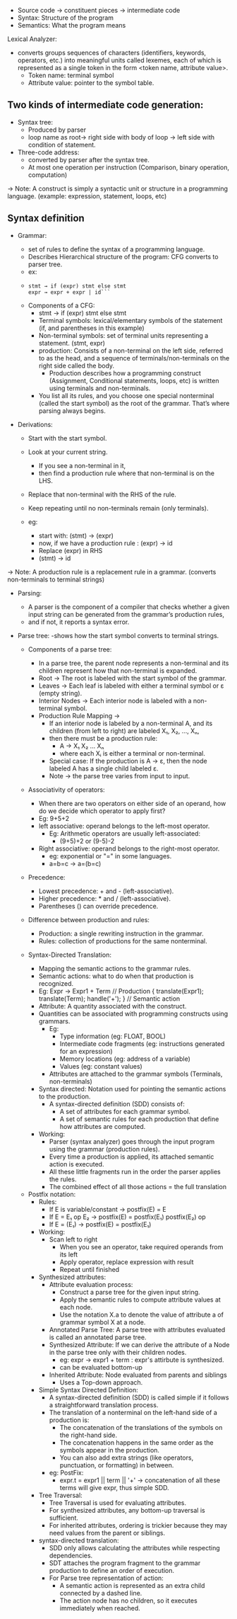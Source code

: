 * Source code -> constituent pieces -> intermediate code
* Syntax: Structure of the program
* Semantics: What the program means

Lexical Analyzer: 
* converts groups sequences of characters (identifiers, keywords, operators, etc.) into meaningful units called lexemes, each of which is represented as a single token in the form <token name, attribute value>.
    - Token name: terminal symbol
    - Attribute value: pointer to the symbol table.  

Two kinds of intermediate code generation:
-
* Syntax tree:
  - Produced by parser
  - loop name as root-> right side with body of loop -> left side with condition of statement.
* Three-code address:
  - converted by parser after the syntax tree. 
  - At most one operation per instruction (Comparison, binary operation, computation)

-> Note: A construct is simply a syntactic unit or structure in a programming language. (example: expression, statement, loops, etc)

Syntax definition
-
* Grammar:
  - set of rules to define the syntax of a programming language.
  - Describes Hierarchical structure of the program: CFG converts to parser tree.
  - ex:
  - ```plaintext
    stmt → if (expr) stmt else stmt
    expr → expr + expr | id```

  * Components of a CFG:
    - stmt -> if (expr) stmt else stmt
    - Terminal symbols: lexical/elementary symbols of the statement (if, and parentheses in this example)
    - Non-terminal symbols: set of terminal units representing a statement. (stmt, expr)
    - production: Consists of a non-terminal on the left side, referred to as the head, and a sequence of terminals/non-terminals on the right side called the body.
      - Production describes how a programming construct (Assignment, Conditional statements, loops, etc) is written using terminals and non-terminals.
    - You list all its rules, and you choose one special nonterminal (called the start symbol) as the root of the grammar. That’s where parsing always begins.

* Derivations:
  - Start with the start symbol.
  - Look at your current string.
    - If you see a non-terminal in it,
    - then find a production rule where that non-terminal is on the LHS.
  - Replace that non-terminal with the RHS of the rule.
  - Keep repeating until no non-terminals remain (only terminals).

  - eg:
    - start with: (stmt) -> (expr)
    - now, if we have a production rule : (expr) -> id
    - Replace (expr) in RHS
    - (stmt) -> id

-> Note: A production rule is a replacement rule in a grammar. (converts non-terminals to terminal strings)

  * Parsing:
    - A parser is the component of a compiler that checks whether a given input string can be generated from the grammar’s production rules,
    - and if not, it reports a syntax error.

  * Parse tree:
    -shows how the start symbol converts to terminal strings.
    * Components of a parse tree:
      - In a parse tree, the parent node represents a non-terminal and its children represent how that non-terminal is expanded.
      - Root → The root is labeled with the start symbol of the grammar.
      - Leaves → Each leaf is labeled with either a terminal symbol or ε (empty string).
      - Interior Nodes → Each interior node is labeled with a non-terminal symbol.
      - Production Rule Mapping →
        - If an interior node is labeled by a non-terminal A, and its children (from left to right) are labeled X₁, X₂, …, Xₙ,
        - then there must be a production rule:
           - A → X₁ X₂ … Xₙ
           - where each Xᵢ is either a terminal or non-terminal.
        - Special case: If the production is A → ε, then the node labeled A has a single child labeled ε.
        - Note -> the parse tree varies from input to input.
    * Associativity of operators:
      - When there are two operators on either side of an operand, how do we decide which operator to apply first?
      - Eg: 9+5+2
      - left associative: operand belongs to the left-most operator.
        - Eg: Arithmetic operators are usually left-associated:
          - (9+5)+2 or (9-5)-2
      - Right associative: operand belongs to the right-most operator.
        - eg: exponential or "=" in some languages.
        - a=b=c -> a=(b=c)
    * Precedence:
      - Lowest precedence: + and - (left-associative).
      - Higher precedence: * and / (left-associative).
      - Parentheses () can override precedence.
        
    * Difference between production and rules:
      - Production: a single rewriting instruction in the grammar.
      - Rules: collection of productions for the same nonterminal.
    * Syntax-Directed Translation:
      - Mapping the semantic actions to the grammar rules.
      - Semantic actions: what to do when that production is recognized.
      - Eg:
        Expr → Expr1 + Term  // Production
       { translate(Expr1);
         translate(Term);
         handle('+'); }  // Semantic action
      - Attribute: A quantity associated with the construct.
      - Quantities can be associated with programming constructs using grammars.
        - Eg:
            - Type information (eg: FLOAT, BOOL)
            - Intermediate code fragments (eg: instructions generated for an expression)
            - Memory locations (eg: address of a variable)
            - Values (eg: constant values)
        - Attributes are attached to the grammar symbols (Terminals, non-terminals) 
      - Syntax directed: Notation used for pointing the semantic actions to the production.
        - A syntax-directed definition (SDD) consists of:
          - A set of attributes for each grammar symbol.
          - A set of semantic rules for each production that define how attributes are computed.
      - Working:
        - Parser (syntax analyzer) goes through the input program using the grammar (production rules).
        - Every time a production is applied, its attached semantic action is executed.
        - All these little fragments run in the order the parser applies the rules.
        - The combined effect of all those actions = the full translation
    - Postfix notation:
      - Rules:
        - If E is variable/constant → postfix(E) = E
        - If E = E₁ op E₂ → postfix(E) = postfix(E₁) postfix(E₂) op
        - If E = (E₁) → postfix(E) = postfix(E₁)
      - Working:
        - Scan left to right
            - When you see an operator, take required operands from its left
            - Apply operator, replace expression with result
            - Repeat until finished
      - Synthesized attributes:
        - Attribute evaluation process:
          - Construct a parse tree for the given input string.
          - Apply the semantic rules to compute attribute values at each node.
          - Use the notation X.a to denote the value of attribute a of grammar symbol X at a node.
        - Annotated Parse Tree: A parse tree with attributes evaluated is called an annotated parse tree.
        - Synthesized Attribute: If we can derive the attribute of a Node in the parse tree only with their children nodes.
          - eg: expr -> expr1 + term : expr's attirbute is synthesized.
          - can be evaluated bottom-up
        - Inherited Attribute: Node evaluated from parents and siblings
          - Uses a Top-down approach.
      - Simple Syntax Directed Definition:
        - A syntax-directed definition (SDD) is called simple if it follows a straightforward translation process.
        - The translation of a nonterminal on the left-hand side of a production is:
           - The concatenation of the translations of the symbols on the right-hand side.
           - The concatenation happens in the same order as the symbols appear in the production.
           - You can also add extra strings (like operators, punctuation, or formatting) in between.
        - eg: PostFix:
          - expr.t = expr1 || term || '+'  -> concatenation of all these terms will give expr, thus simple SDD.
      - Tree Traversal:
        - Tree Traversal is used for evaluating attributes.
        - For synthesized attributes, any bottom-up traversal is sufficient.
        - For inherited attributes, ordering is trickier because they may need values from the parent or siblings.
      - syntax-directed translation:
        - SDD only allows calculating the attributes while respecting dependencies.
        - SDT attaches the program fragment to the grammar production to define an order of execution.
        - For Parse tree representation of action:
          - A semantic action is represented as an extra child connected by a dashed line.
          - The action node has no children, so it executes immediately when reached.
